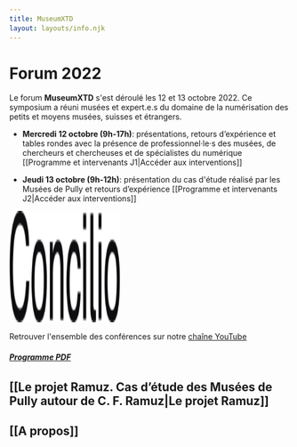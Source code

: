 ```yaml
---
title: MuseumXTD
layout: layouts/info.njk
---
```


# Forum 2022

Le forum **MuseumXTD** s'est déroulé les 12 et 13 octobre 2022. Ce symposium a réuni musées et expert.e.s du domaine de la numérisation des petits et moyens musées, suisses et étrangers.

- **Mercredi 12 octobre (9h-17h)**: présentations, retours d’expérience et tables rondes avec la présence de professionnel·le·s des musées, de chercheurs et chercheuses et de spécialistes du numérique
  [[Programme et intervenants J1|Accéder aux interventions]]

- **Jeudi 13 octobre (9h-12h)**: présentation du cas d'étude réalisé par les Musées de Pully et retours d’expérience
  [[Programme et intervenants J2|Accéder aux interventions]]

<picture>
  <source media="(min-width: 600px)" srcset="/images/MXTD_visuel2022_c.png" />
  <img alt="Anneau fin recouvert d'un damier gris et blanc" src="/images/Logo-Concilio.svg" aligne="center" width="200" height="200">
</picture>

Retrouver l'ensemble des conférences sur notre [chaîne YouTube](https://www.youtube.com/channel/UCTZJM5WsXDkH8QgMdACUNyw)
   
###### **[Programme PDF](https://kdrive.infomaniak.com/app/share/131928/dad60d9f-5c29-438a-bc36-5ecb6bdc5f47/preview/pdf/80710)**    

## [[Le projet Ramuz. Cas d’étude des Musées de Pully autour de C. F. Ramuz|Le projet Ramuz]]

## [[A propos]]